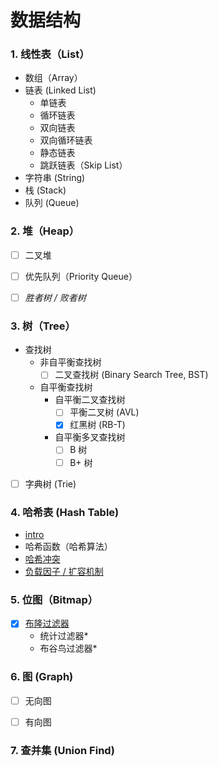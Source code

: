 # 数据结构

### 1. 线性表（List）

- 数组（Array）
- 链表 (Linked List)
    - 单链表
    - 循环链表
    - 双向链表
    - 双向循环链表
    - 静态链表
    - 跳跃链表（Skip List）
- 字符串 (String)
- 栈 (Stack)
- 队列 (Queue)


### 2. 堆（Heap）

- [ ] 二叉堆
- [ ] 优先队列（Priority Queue）
- [ ] *胜者树 / 败者树*


### 3. 树（Tree）

- 查找树
    - 非自平衡查找树
        - [ ] 二叉查找树 (Binary Search Tree, BST)
    - 自平衡查找树
        - 自平衡二叉查找树
            - [ ] 平衡二叉树 (AVL)
            - [x] 红黑树 (RB-T)
        - 自平衡多叉查找树
            - [ ] B 树
            - [ ] B+ 树
- [ ] 字典树 (Trie)


### 4. 哈希表 (Hash Table)

- [intro](/docs/data-structure/hashtable/README.md)
- 哈希函数（哈希算法）
- [哈希冲突](/docs/data-structure/hashtable/哈希冲突.md)
- [负载因子 / 扩容机制](/docs/data-structure/hashtable/负载因子_扩容机制.md)


### 5. 位图（Bitmap）

- [x] [布隆过滤器](./bitmap/bloom-filter.md)
    - 统计过滤器*
    - 布谷鸟过滤器*


### 6. 图 (Graph)

- [ ] 无向图
- [ ] 有向图


### 7. 查并集 (Union Find)

